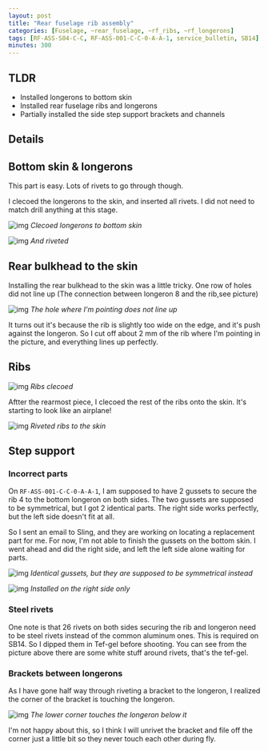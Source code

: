 ```yaml
---
layout: post
title: "Rear fuselage rib assembly"
categories: [Fuselage, ~rear_fuselage, ~rf_ribs, ~rf_longerons]
tags: [RF-ASS-S04-C-C, RF-ASS-001-C-C-0-A-A-1, service_bulletin, SB14]
minutes: 300
---
```


## TLDR

- Installed longerons to bottom skin
- Installed rear fuselage ribs and longerons
- Partially installed the side step support brackets and channels

## Details

## Bottom skin & longerons

This part is easy. Lots of rivets to go through though.

I clecoed the longerons to the skin, and inserted all rivets. I did not need to match drill anything at this stage.

![img](https://lh3.googleusercontent.com/pw/AP1GczMUh8T-yMqhDpMSJ1vQlXz3vIcnIqr9bsW3yc4UR9eBwySz4F_W1aDU5aXiguTfFkZsimVeLL5D2IEsknzVGrC3k5Wmtw-fXuwzMmmKKsaWafCA62SSve_QfPGiDpu5cZEGUirBTr9E-qkpqWTT-pGwhw=w2174-h2888-s-no-gm?authuser=3)
_Clecoed longerons to bottom skin_

![img](https://lh3.googleusercontent.com/pw/AP1GczPGsWnMcJh6aPpEGgXMjjwasafkrMl0-qIKBIsAvRav7jQ27ISAZmtTef7zBUoY9VOs5eC9Ui7864LWGEv1kiFbiqw8ypMgA_yp6_SlRfxoo7TqnxxnkXQ5EWPcRAA64zN_3_iQryNAA9c8ePwjywBBlA=w2174-h2888-s-no-gm?authuser=3)
_And riveted_

## Rear bulkhead to the skin

Installing the rear bulkhead to the skin was a little tricky. One row of holes did not line up (The connection between longeron 8 and the rib,see picture)

![img](https://lh3.googleusercontent.com/pw/AP1GczOJYpMfHvsucnXr-cbmlOF79CYGEy2QYkSfZYGryrKh3rNRwSk0F8oBV7YtW1Sgo1LcqT96BVswKJhqouTGF48_MogG8mvXRVX4U9MFUOGwjawi4a2_jRFqA91gU38sUHgz_cHX655zJx928w0Ya7XvUw=w2174-h2888-s-no-gm?authuser=3)
_The hole where I'm pointing does not line up_

It turns out it's because the rib is slightly too wide on the edge, and it's push against the longeron. So I cut off about 2 mm of the rib where I'm pointing in the picture, and everything lines up perfectly.

## Ribs

![img](https://lh3.googleusercontent.com/pw/AP1GczM2xExKzuf8nMe6MHYXmnZ7Qek1xNT8Z7mo99JMJM_2YgnLEK64hie_hpVEMsWaCgELDuc5rk7_RB0dtTOEIWWXck_1DRlrMaH2kx1qb0nEzssHbcHLTKD11oCDg7W16IbT7TEWlx3jncMliihIXMwATQ=w3836-h2888-s-no-gm?authuser=3)
_Ribs clecoed_

Aftter the rearmost piece, I clecoed the rest of the ribs onto the skin. It's starting to look like an airplane!

![img](https://lh3.googleusercontent.com/pw/AP1GczO_0815-M1zBggRmubXOm_VzeyNPpld5UVib4VpvZrdhTbPEI9-GNnKKMibSA6v-7iRKvudPljk-xuIBL3xjCeuG4FmfXPWE75GOsz0CDCQ4XNd4j3fNq0o_8thjLam5Jsr5DKIVPEXQe93ywQC5-PQvw=w3836-h2888-s-no-gm?authuser=3)
_Riveted ribs to the skin_

## Step support

### Incorrect parts

On `RF-ASS-001-C-C-0-A-A-1`, I am supposed to have 2 gussets to secure the rib 4 to the bottom longeron on both sides. The two gussets are supposed to be symmetrical, but I got 2 identical parts. The right side works perfectly, but the left side doesn't fit at all.

So I sent an email to Sling, and they are working on locating a replacement part for me. For now, I'm not able to finish the gussets on the bottom skin. I went ahead and did the right side, and left the left side alone waiting for parts.

![img](https://lh3.googleusercontent.com/pw/AP1GczNmTfsanKMAzHpcnJG-vD0hd8H8vOAk3usgTvobYbUbdfNzI46ZubFVZSMpI4h0Yu3Z7ndFu6zaOyDXX6zerqW5nypDF5TQ6bKZrLlnPTPr5BWpBYVitne3f8EHHMc-ySwsNbfbRgdhZ3K62WSaDCGDWw=w3836-h2888-s-no-gm?authuser=3)
_Identical gussets, but they are supposed to be symmetrical instead_

![img](https://lh3.googleusercontent.com/pw/AP1GczOGBTynBUgCc3IKOKq1VRuC2Fg3dXfSB0bmK89Ae8UIhdD80giBqVcioDvvOlc3HMHaNTnifc2IjkH-_RlYCb9evKGD_nQdG5proHu77OhJktUdDbPon1iL2oDIwPHBvKxD5Rt9iUBYIgeFfTiYg7yyJw=w2174-h2888-s-no-gm?authuser=3)
_Installed on the right side only_

### Steel rivets

One note is that 26 rivets on both sides securing the rib and longeron need to be steel rivets instead of the common aluminum ones. This is required on SB14. So I dipped them in Tef-gel before shooting. You can see from the picture above there are some white stuff around rivets, that's the tef-gel.

### Brackets between longerons

As I have gone half way through riveting a bracket to the longeron, I realized the corner of the bracket is touching the longeron.

![img](https://lh3.googleusercontent.com/pw/AP1GczOAwuCcrDwcqZQpWq6-4wnm-UYcW2Gwu8PuHbCAQOUTHqFnj71bmke6Qf-7P0NuiNa6xxllEcNlGnD52VyAP7wqd5O6IeEi4CuuJ3Ru_meOTE2Mdnlxq76sG8AGvWP5zyPaIgJg7og0IJypK6EXGgGfnA=w2174-h2888-s-no-gm?authuser=3)
_The lower corner touches the longeron below it_

I'm not happy about this, so I think I will unrivet the bracket and file off the corner just a little bit so they never touch each other during fly.
